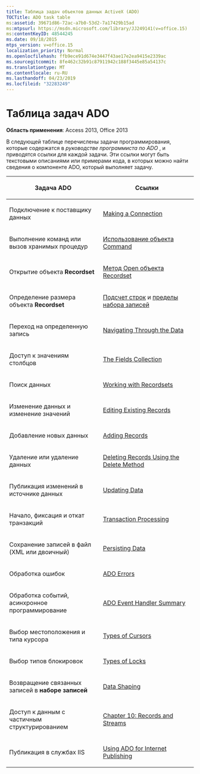 ```yaml
---
title: Таблица задач объектов данных ActiveX (ADO)
TOCTitle: ADO task table
ms:assetid: 39671d86-72ac-a7b0-53d2-7a17429b15ad
ms:mtpsurl: https://msdn.microsoft.com/library/JJ249141(v=office.15)
ms:contentKeyID: 48544245
ms.date: 09/18/2015
mtps_version: v=office.15
localization_priority: Normal
ms.openlocfilehash: ffb9ece91d674e3447f43ae17e2ea9415e2339ac
ms.sourcegitcommit: 8fe462c32b91c87911942c188f3445e85a54137c
ms.translationtype: MT
ms.contentlocale: ru-RU
ms.lasthandoff: 04/23/2019
ms.locfileid: "32283249"
---
```

# <a name="ado-task-table"></a>Таблица задач ADO

**Область применения**: Access 2013, Office 2013

В следующей таблице перечислены задачи программирования, которые содержатся в *руководстве программиста по ADO* , и приводятся ссылки для каждой задачи. Эти ссылки могут быть текстовыми описаниями или примерами кода, в которых можно найти сведения о компоненте ADO, который выполняет задачу.

<table>
<colgroup>
<col style="width: 50%" />
<col style="width: 50%" />
</colgroup>
<thead>
<tr class="header">
<th><p>Задача ADO</p></th>
<th><p>Ссылки</p></th>
</tr>
</thead>
<tbody>
<tr class="odd">
<td><p>Подключение к поставщику данных</p></td>
<td><p><a href="making-a-connection.md">Making a Connection</a></p></td>
</tr>
<tr class="even">
<td><p>Выполнение команд или вызов хранимых процедур</p></td>
<td><p><a href="using-the-command-object-access.md">Использование объекта Command</a></p></td>
</tr>
<tr class="odd">
<td><p>Открытие объекта <strong>Recordset</strong></p></td>
<td><p><a href="open-method-ado-recordset.md">Метод Open объекта Recordset</a></p></td>
</tr>
<tr class="even">
<td><p>Определение размера объекта <strong>Recordset</strong></p></td>
<td><p><a href="counting-rows.md">Подсчет строк</a> и <a href="the-limits-of-a-recordset.md">пределы набора записей</a></p></td>
</tr>
<tr class="odd">
<td><p>Переход на определенную запись</p></td>
<td><p><a href="navigating-through-the-data.md">Navigating Through the Data</a></p></td>
</tr>
<tr class="even">
<td><p>Доступ к значениям столбцов</p></td>
<td><p><a href="the-fields-collection.md">The Fields Collection</a></p></td>
</tr>
<tr class="odd">
<td><p>Поиск данных</p></td>
<td><p><a href="working-with-recordsets.md">Working with Recordsets</a></p></td>
</tr>
<tr class="even">
<td><p>Изменение данных и изменение значений</p></td>
<td><p><a href="editing-existing-records.md">Editing Existing Records</a></p></td>
</tr>
<tr class="odd">
<td><p>Добавление новых данных</p></td>
<td><p><a href="adding-records.md">Adding Records</a></p></td>
</tr>
<tr class="even">
<td><p>Удаление или удаление данных</p></td>
<td><p><a href="deleting-records-using-the-delete-method.md">Deleting Records Using the Delete Method</a></p></td>
</tr>
<tr class="odd">
<td><p>Публикация изменений в источнике данных</p></td>
<td><p><a href="updating-data.md">Updating Data</a></p></td>
</tr>
<tr class="even">
<td><p>Начало, фиксация и откат транзакций</p></td>
<td><p><a href="transaction-processing.md">Transaction Processing</a></p></td>
</tr>
<tr class="odd">
<td><p>Сохранение записей в файл (XML или двоичный)</p></td>
<td><p><a href="persisting-data.md">Persisting Data</a></p></td>
</tr>
<tr class="even">
<td><p>Обработка ошибок</p></td>
<td><p><a href="ado-errors.md">ADO Errors</a></p></td>
</tr>
<tr class="odd">
<td><p>Обработка событий, асинхронное программирование</p></td>
<td><p><a href="ado-event-handler-summary.md">ADO Event Handler Summary</a></p></td>
</tr>
<tr class="even">
<td><p>Выбор местоположения и типа курсора</p></td>
<td><p><a href="types-of-cursors.md">Types of Cursors</a></p></td>
</tr>
<tr class="odd">
<td><p>Выбор типов блокировок</p></td>
<td><p><a href="types-of-locks.md">Types of Locks</a></p></td>
</tr>
<tr class="even">
<td><p>Возвращение связанных записей в <strong>наборе записей</strong></p></td>
<td><p><a href="data-shaping.md">Data Shaping</a></p></td>
</tr>
<tr class="odd">
<td><p>Доступ к данным с частичным структурированием</p></td>
<td><p><a href="chapter-10-records-and-streams.md">Chapter 10: Records and Streams</a></p></td>
</tr>
<tr class="even">
<td><p>Публикация в службах IIS</p></td>
<td><p><a href="using-ado-for-internet-publishing.md">Using ADO for Internet Publishing</a></p></td>
</tr>
</tbody>
</table>

